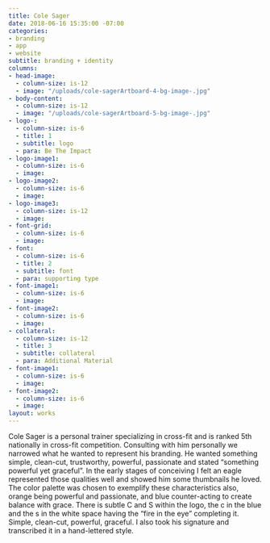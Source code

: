 ```yaml
---
title: Cole Sager
date: 2018-06-16 15:35:00 -07:00
categories:
- branding
- app
- website
subtitle: branding + identity
columns:
- head-image:
  - column-size: is-12
  - image: "/uploads/cole-sagerArtboard-4-bg-image-.jpg"
- body-content:
  - column-size: is-12
  - image: "/uploads/cole-sagerArtboard-5-bg-image-.jpg"
- logo-:
  - column-size: is-6
  - title: 1
  - subtitle: logo
  - para: Be The Impact
- logo-image1:
  - column-size: is-6
  - image: 
- logo-image2:
  - column-size: is-6
  - image: 
- logo-image3:
  - column-size: is-12
  - image: 
- font-grid:
  - column-size: is-6
  - image: 
- font:
  - column-size: is-6
  - title: 2
  - subtitle: font
  - para: supporting type
- font-image1:
  - column-size: is-6
  - image: 
- font-image2:
  - column-size: is-6
  - image: 
- collateral:
  - column-size: is-12
  - title: 3
  - subtitle: collateral
  - para: Additional Material
- font-image1:
  - column-size: is-6
  - image: 
- font-image2:
  - column-size: is-6
  - image: 
layout: works
---
```


Cole Sager is a personal trainer specializing in cross-fit and is ranked 5th nationally in cross-fit competition. Consulting with him personally we narrowed what he wanted to represent his branding. He wanted something simple, clean-cut, trustworthy, powerful, passionate and stated “something powerful yet graceful”. In the early stages of conceiving I felt an eagle represented those qualities well and showed him some thumbnails he loved. The color palette was chosen to exemplify these characteristics also, orange being powerful and passionate, and blue counter-acting to create balance with grace. There is subtle C and S within the logo, the c in the blue and the s in the white space having the “fire in the eye” completing it. Simple, clean-cut, powerful, graceful. I also took his signature and transcribed it in a hand-lettered style.